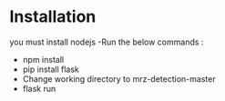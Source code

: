 # Installation
you must install nodejs
-Run the below commands :
<ul>
<li>npm install</li>
<li>pip install flask</li>
<li>Change working directory to mrz-detection-master</li>
<li>flask run</li>
</ul>
